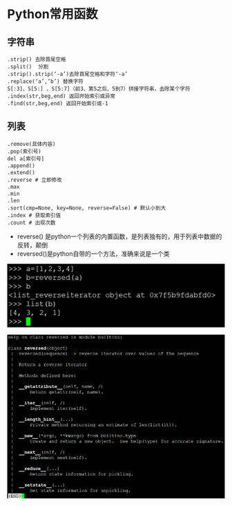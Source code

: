 # Python常用函数

## 字符串

```
.strip() 去除首尾空格
.split()  分割
.strip().strip(‘-a’)去除首尾空格和字符‘-a’
.replace(‘a’,’b’) 替换字符
S[:3]、S[5:] 、S[5:7]（前3、第5之后、5到7）拼接字符串，去除某个字符
.index(str,beg,end) 返回开始索引或异常
.find(str,beg,end) 返回开始索引或-1
```

## 列表

```
.remove(具体内容)
.pop(索引号)    
del a[索引号]
.append()
.extend()
.reverse # 立即修改
.max
.min
.len
.sort(cmp=None, key=None, reverse=False) # 默认小到大
.index # 获取索引值
.count # 出现次数
```

* reverse() 是python一个列表的内置函数，是列表独有的，用于列表中数据的反转，颠倒
* reversed()是python自带的一个方法，准确来说是一个类

![20210130_180335_29](image/20210130_180335_29.png)

![20210130_180352_86](image/20210130_180352_86.png) 
